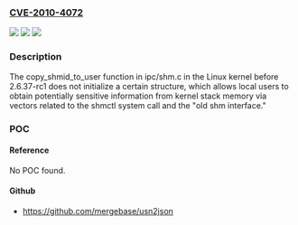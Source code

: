 ### [CVE-2010-4072](https://cve.mitre.org/cgi-bin/cvename.cgi?name=CVE-2010-4072)
![](https://img.shields.io/static/v1?label=Product&message=n%2Fa&color=blue)
![](https://img.shields.io/static/v1?label=Version&message=n%2Fa&color=blue)
![](https://img.shields.io/static/v1?label=Vulnerability&message=n%2Fa&color=brighgreen)

### Description

The copy_shmid_to_user function in ipc/shm.c in the Linux kernel before 2.6.37-rc1 does not initialize a certain structure, which allows local users to obtain potentially sensitive information from kernel stack memory via vectors related to the shmctl system call and the "old shm interface."

### POC

#### Reference
No POC found.

#### Github
- https://github.com/mergebase/usn2json

